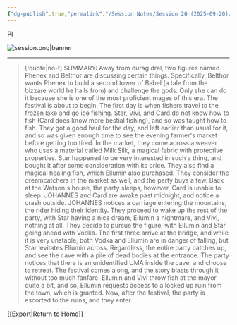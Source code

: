 ```yaml
---
{"dg-publish":true,"permalink":"/Session Notes/Session 20 (2025-09-20)/"}
---
```


Pl


![session.png|banner](/img/user/Assets/Images/Session.png)


___

> [!quote|no-t] SUMMARY:
> Away from durag dral, two figures named Phenex and Belthor are discussing certain things. Specifically, Belthor wants Phenex to build a second tower of Babel (a tale from the bizzare world he hails from) and challenge the gods. Only she can do it because she is one of the most proficient mages of this era. 
> The festival is about to begin. The first day is when fishers travel to the frozen lake and go ice fishing. Star, Vivi, and Card do not know how to fish (Card does know more bestial fishing), and so was taught how to fish. They got a good haul for the day, and left earlier than usual for it, and so was given enough time to see the evening farmer's market before getting too tired.  In the market, they come across a weaver who uses a material called Milk Silk, a magical fabric with protective properties. Star happened to be very interested in such a thing, and bought it after some consideration with its price. They also find a magical healing fish, which Ellumin also purchased. They consider the dreamcatchers in the market as well, and the party buys a few.  Back at the Watson's house, the party sleeps, however, Card is unable to sleep. JOHANNES and Card are awake past midnight, and notice a crash outside. JOHANNES notices a carriage entering the mountains, the rider hiding their identity. They proceed to wake up the rest of the party, with Star having a nice dream, Ellumin a nightmare, and Vivi, nothing at all. They decide to pursue the figure, with Ellumin and Star going ahead with Vodka.  The first three arrive at the bridge, and while it is very unstable, both Vodka and Ellumin are in danger of falling, but Star levitates Ellumin across. Regardless, the entire party catches up, and see the cave with a pile of dead bodies at the entrance. The party notices that there is an unidentified UMA inside the cave, and choose to retreat.  The festival comes along, and the story blasts through it without too much fanfare. Ellumin and Vivi throw fish at the mayor quite a bit, and so, Ellumin requests access to a locked up ruin from the town, which is granted.  Now, after the festival, the party is escorted to the ruins, and they enter.
    

[[Export\|Return to Home]]